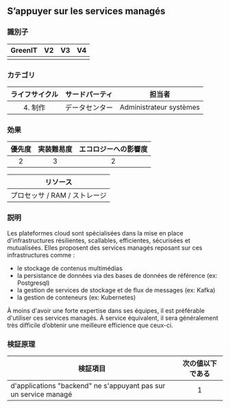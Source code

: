 ## S’appuyer sur les services managés

### 識別子

| GreenIT | V2  | V3  | V4  |
|:-------:|:---:|:---:|:---:|
|         |     |     |     |

### カテゴリ

| ライフサイクル  |   サードパーティ    |       担当者       |
|:-------------:|:----------:|:-----------------------:|
| 4. 制作 | データセンター | Administrateur systèmes |

### 効果

| 優先度 | 実装難易度 | エコロジーへの影響度 |
|:-----------------:|:--------------:|:-----------------:|
|         2         |       3        |         2         |

|リソース                                      |
|:------------------------------------:|
| プロセッサ  / RAM / ストレージ |

### 説明

Les plateformes cloud sont spécialisées dans la mise en place d'infrastructures résilientes, scallables, efficientes, sécurisées et mutualisées.
Elles proposent des services managés reposant sur ces infrastructures comme :

- le stockage de contenus multimédias
- la persistance de données via des bases de données de référence (ex: Postgresql)
- la gestion de services de stockage et de flux de messages (ex: Kafka)
- la gestion de conteneurs (ex: Kubernetes)

À moins d'avoir une forte expertise dans ses équipes, il est préférable d'utiliser ces services managés.
À service équivalent, il sera généralement très difficile d’obtenir une meilleure efficience que ceux-ci.

### 検証原理

| 検証項目                                                    | 次の値以下である |
|------------------------------------------------------------------|:-----------------------:|
| d'applications "backend" ne s'appuyant pas sur un service managé |            1            |
